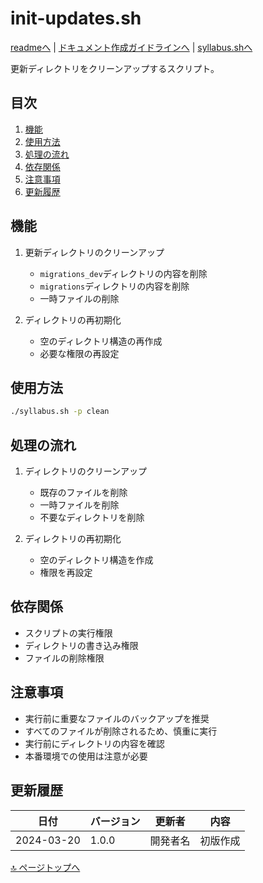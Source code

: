 <!--
更新時の注意事項:
- 準拠とは、類推せずに内容に従うこと
- 更新は docs/doc.md に準拠すること
-->

# init-updates.sh

[readmeへ](../README.md) | [ドキュメント作成ガイドラインへ](../doc.md) | [syllabus.shへ](./syllabus.md)

更新ディレクトリをクリーンアップするスクリプト。

## 目次
1. [機能](#機能)
2. [使用方法](#使用方法)
3. [処理の流れ](#処理の流れ)
4. [依存関係](#依存関係)
5. [注意事項](#注意事項)
6. [更新履歴](#更新履歴)

## 機能

1. 更新ディレクトリのクリーンアップ
   - `migrations_dev`ディレクトリの内容を削除
   - `migrations`ディレクトリの内容を削除
   - 一時ファイルの削除

2. ディレクトリの再初期化
   - 空のディレクトリ構造の再作成
   - 必要な権限の再設定

## 使用方法

```bash
./syllabus.sh -p clean
```

## 処理の流れ

1. ディレクトリのクリーンアップ
   - 既存のファイルを削除
   - 一時ファイルを削除
   - 不要なディレクトリを削除

2. ディレクトリの再初期化
   - 空のディレクトリ構造を作成
   - 権限を再設定

## 依存関係

- スクリプトの実行権限
- ディレクトリの書き込み権限
- ファイルの削除権限

## 注意事項

- 実行前に重要なファイルのバックアップを推奨
- すべてのファイルが削除されるため、慎重に実行
- 実行前にディレクトリの内容を確認
- 本番環境での使用は注意が必要

## 更新履歴

| 日付 | バージョン | 更新者 | 内容 |
|------|------------|--------|------|
| 2024-03-20 | 1.0.0 | 開発者名 | 初版作成 |

[🔝 ページトップへ](#init-updatessh) 